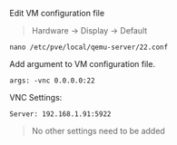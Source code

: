 Edit VM configuration file
> Hardware -> Display -> Default
```
nano /etc/pve/local/qemu-server/22.conf
```

Add argument to VM configuration file.
```
args: -vnc 0.0.0.0:22
```

VNC Settings:
```
Server: 192.168.1.91:5922
```
> No other settings need to be added
